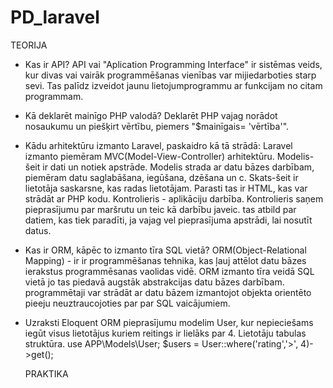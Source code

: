 # PD_laravel
TEORIJA
- Kas ir API?
  API vai "Aplication Programming Interface" ir sistēmas veids, kur divas vai vairāk programmēšanas vienības var mijiedarboties starp sevi. Tas palīdz izveidot jaunu lietojumprogrammu ar funkcijam no citam programmam. 
- Kā deklarēt mainīgo PHP valodā?
  Deklarēt PHP vajag norādot nosaukumu un piešķirt vērtību, piemers "$mainīgais= 'vērtība'".
- Kādu arhitektūru izmanto Laravel, paskaidro kā tā strādā:
  Laravel izmanto piemēram MVC(Model-View-Controller) arhitektūru.
  Modelis- šeit ir dati un notiek apstrāde. Modelis strada ar datu bāzes darbībam, piemēram datu saglabāšana, iegūšana, dzēšana un c.
  Skats-šeit ir lietotāja saskarsne, kas radas lietotājam. Parasti tas ir HTML, kas var strādāt ar PHP kodu.
  Kontrolieris - aplikāciju darbība. Kontrolieris saņem pieprasījumu par maršrutu un teic kā darbību javeic. tas atbild par datiem, kas tiek paradīti, ja vajag vel pieprasījuma apstrādi, lai nosutīt datus.
- Kas ir ORM, kāpēc to izmanto tīra SQL vietā?
  ORM(Object-Relational Mapping) - ir ir programmēšanas tehnika, kas ļauj attēlot datu bāzes ierakstus programmēsanas vaolidas vidē.
  ORM izmanto tīra veidā SQL vietā jo tas piedavā augstāk abstrakcijas datu bāzes darbībam. programmētaji var strādāt ar datu bāzem izmantojot objekta orientēto pieeju  neuztraucojoties par par SQL vaicājumiem.
- Uzraksti Eloquent ORM pieprasījumu modelim User, kur nepieciešams iegūt visus lietotājus kuriem reitings ir lielāks par 4. Lietotāju tabulas struktūra.
  use APP\Models\User;
  $users = User::where('rating','>', 4)->get();

  PRAKTIKA
  
